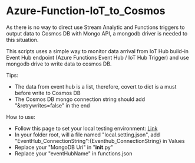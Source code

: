 # Azure-Function-IoT_to_Cosmos

As there is no way to direct use Stream Analytic and Functions triggers to output data to Cosmos DB with Mongo API, a mongodb driver is needed to this situation.

This scripts uses a simple way to monitor data arrival from IoT Hub build-in Event Hub endpoint (Azure Functions Event Hub / IoT Hub Trigger) and use mongodb drive to write data to cosmos DB.

Tips:
- The data from event hub is a list, therefore, covert to dict is a must before write to Cosmos DB
- The Cosmos DB mongo connection string should add "&retrywrites=false" in the end

How to use:
- Follow this page to set your local testing environment: [Link](https://docs.microsoft.com/en-us/azure/developer/python/tutorial-vs-code-serverless-python-01)
- In your folder root, will a file named "local.setting.json", add "EventHub_ConnectionString":{Eventhub_ConnectionString} in Values
- Replace your "MongoDB Uri" in "__init__.py"
- Replace your "eventHubName" in functions.json

